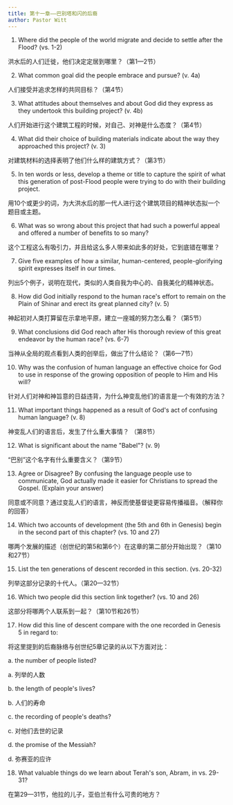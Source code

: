 ```yaml
---
title: 第十一章——巴别塔和闪的后裔
author: Pastor Witt
---
```


1. Where did the people of the world migrate and decide to settle after the Flood? (vs. 1-2)

洪水后的人们迁徙，他们决定定居到哪里？（第1—2节）

2. What common goal did the people embrace and pursue? (v. 4a)

人们接受并追求怎样的共同目标？（第4节）

3. What attitudes about themselves and about God did they express as they undertook this building project? (v. 4b)

人们开始进行这个建筑工程的时候，对自己、对神是什么态度？（第4节）

4. What did their choice of building materials indicate about the way they approached this project? (v. 3)

对建筑材料的选择表明了他们什么样的建筑方式？（第3节）

5. In ten words or less, develop a theme or title to capture the spirit of what this generation of post-Flood people were trying to do with their building project.

用10个或更少的词，为大洪水后的那一代人进行这个建筑项目的精神状态拟一个题目或主题。

6. What was so wrong about this project that had such a powerful appeal and offered a number of benefits to so many?

这个工程这么有吸引力，并且给这么多人带来如此多的好处，它到底错在哪里？

7. Give five examples of how a similar, human-centered, people-glorifying spirit expresses itself in our times.

列出5个例子，说明在现代，类似的人类自我为中心的、自我美化的精神状态。

8. How did God initially respond to the human race's effort to remain on the Plain of Shinar and erect its great planned city? (v. 5)

神起初对人类打算留在示拿地平原，建立一座城的努力怎么看？（第5节）

9. What conclusions did God reach after His thorough review of this great endeavor by the human race? (vs. 6-7)

当神从全局的观点看到人类的创举后，做出了什么结论？（第6—7节）

10. Why was the confusion of human language an effective choice for God to use in response of the growing opposition of people to Him and His will?

针对人们对神和神旨意的日益违背，为什么神变乱他们的语言是一个有效的方法？

11. What important things happened as a result of God's act of confusing human language? (v. 8)

神变乱人们的语言后，发生了什么重大事情？ （第8节）

12. What is significant about the name "Babel"? (v. 9)

“巴别”这个名字有什么重要含义？（第9节）

13. Agree or Disagree? By confusing the language people use to communicate, God actually made it easier for Christians to spread the Gospel. (Explain your answer)

同意或不同意？通过变乱人们的语言，神反而使基督徒更容易传播福音。（解释你的回答）

14. Which two accounts of development (the 5th and 6th in Genesis) begin in the second part of this chapter? (vs. 10 and 27)

哪两个发展的描述（创世纪的第5和第6个）在这章的第二部分开始出现？（第10和27节）

15. List the ten generations of descent recorded in this section. (vs. 20-32)

列举这部分记录的十代人。（第20—32节）

16. Which two people did this section link together? (vs. 10 and 26)

这部分将哪两个人联系到一起？（第10节和26节）

17. How did this line of descent compare with the one recorded in Genesis 5 in regard to:

将这里提到的后裔脉络与创世纪5章记录的从以下方面对比：

a. the number of people listed?

a. 列举的人数

b. the length of people's lives?

b. 人们的寿命

c. the recording of people's deaths?

c. 对他们去世的记录

d. the promise of the Messiah?

d. 弥赛亚的应许

18. What valuable things do we learn about Terah's son, Abram, in vs. 29-31?

在第29—31节，他拉的儿子，亚伯兰有什么可贵的地方？
